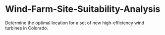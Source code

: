 # Wind-Farm-Site-Suitability-Analysis
Determine the optimal location for a set of new high-efficiency wind turbines in Colorado.
